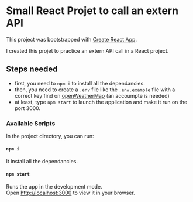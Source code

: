 # Small React Projet to call an extern API

This project was bootstrapped with [Create React App](https://github.com/facebook/create-react-app).

I created this projet to practice an extern API call in a React project.

## Steps needed

- first, you need to `npm i` to install all the dependancies.
- then, you need to create a `.env` file like the `.env.example` file with a correct key find on [openWeatherMap](https://home.openweathermap.org/api_keys) (an accoumpte is needed)
- at least, type `npm start` to launch the application and make it run on the port 3000.

### Available Scripts

In the project directory, you can run:

#### `npm i`

It install all the dependancies.

#### `npm start`

Runs the app in the development mode.\
Open [http://localhost:3000](http://localhost:3000) to view it in your browser.
